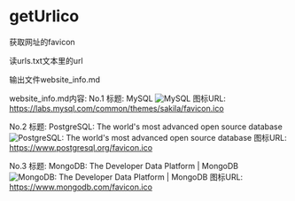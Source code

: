 # getUrlico
获取网址的favicon

读urls.txt文本里的url

输出文件website_info.md

website_info.md内容:
No.1
标题: MySQL
![MySQL](https://labs.mysql.com/common/themes/sakila/favicon.ico)
图标URL: https://labs.mysql.com/common/themes/sakila/favicon.ico

No.2
标题: PostgreSQL: The world's most advanced open source database
![PostgreSQL: The world's most advanced open source database](https://www.postgresql.org/favicon.ico)
图标URL: https://www.postgresql.org/favicon.ico

No.3
标题: MongoDB: The Developer Data Platform | MongoDB
![MongoDB: The Developer Data Platform | MongoDB](https://www.mongodb.com/favicon.ico)
图标URL: https://www.mongodb.com/favicon.ico
